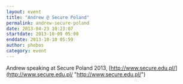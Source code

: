 ```yaml
---
layout: event
title: "Andrew @ Secure Poland"
permalink: andrew-secure-poland
date: 2013-04-23 10:23:07
startdate: 2013-10-09 05:00
enddate: 2013-10-10 05:59
author: phobos
category: event
---
```


Andrew speaking at Secure Poland 2013, [http://www.secure.edu.pl/](http://www.secure.edu.pl/ "http://www.secure.edu.pl/")
